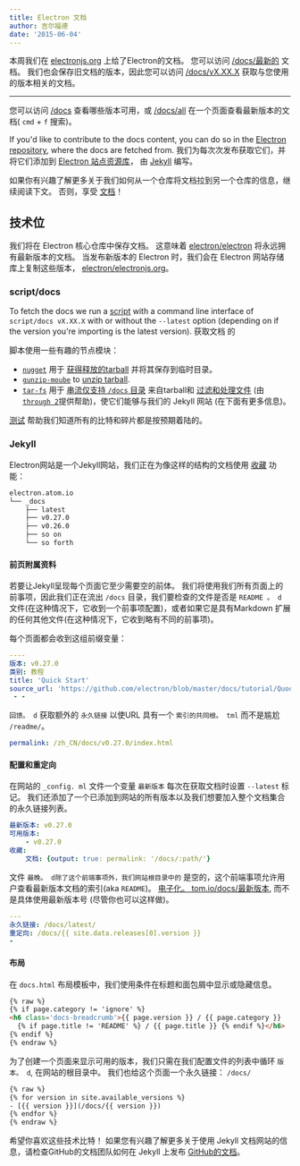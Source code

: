 ```yaml
---
title: Electron 文档
author: 吉尔福德
date: '2015-06-04'
---
```


本周我们在 [electronjs.org](https://electronjs.org) 上给了Electron的文档。 您可以访问 [/docs/最新的](https://electronjs.org/docs/latest) 文档。 我们也会保存旧文档的版本，因此您可以访问 [/docs/vX.XX.X](https://electronjs.org/docs/v0.26.0) 获取与您使用的版本相关的文档。

---

您可以访问 [/docs](https://electronjs.org/docs) 查看哪些版本可用，或 [/docs/all](https://electronjs.org/docs/all) 在一个页面查看最新版本的文档( `cmd` + `f` 搜索)。

If you'd like to contribute to the docs content, you can do so in the [Electron repository](https://github.com/electron/electron/tree/main/docs), where the docs are fetched from. 我们为每次次发布获取它们，并将它们添加到 [Electron 站点资源库](http://github.com/electron/electronjs.org)， 由 [Jekyll](http://jekyllrb.com) 编写。

如果你有兴趣了解更多关于我们如何从一个仓库将文档拉到另一个仓库的信息，继续阅读下文。 否则，享受 [文档](https://electronjs.org/latest)！

## 技术位

我们将在 Electron 核心仓库中保存文档。 这意味着 [electron/electron](http://github.com/electron/electron) 将永远拥有最新版本的文档。 当发布新版本的 Electron 时，我们会在 Electron 网站存储库上复制这些版本， [electron/electronjs.org](http://github.com/electron/electronjs.org)。

### script/docs

To fetch the docs we run a [script](https://github.com/electron/electronjs.org/blob/0205b5ab26c96a95121bc564c5824f92108677e0/script/docs) with a command line interface of `script/docs vX.XX.X` with or without the `--latest` option (depending on if the version you're importing is the latest version). 获取文档</a> 的

脚本使用一些有趣的节点模块：</p> 

- [`nugget`](http://npmjs.com/nugget) 用于 [获得释放的tarball](https://github.com/electron/electronjs.org/blob/0205b5ab26c96a95121bc564c5824f92108677e0/lib/fetch-docs.js#L40-L43) 并将其保存到临时目录。
- [`gunzip-moube`](http://npmsjs.com/gunzip-maybe) to [unzip tarball](https://github.com/electron/electronjs.org/blob/0205b5ab26c96a95121bc564c5824f92108677e0/lib/fetch-docs.js#L95).
- [`tar-fs`](http://npmjs.com/tar-fs) 用于 [串流仅支持 `/docs` 目录](https://github.com/electron/electronjs.org/blob/0205b5ab26c96a95121bc564c5824f92108677e0/lib/fetch-docs.js#L63-L65) 来自tarball和 [过滤和处理文件](https://github.com/electron/electronjs.org/blob/0205b5ab26c96a95121bc564c5824f92108677e0/lib/fetch-docs.js#L68-L78) (由 [`through 2`](http://npmjs.com/through2)提供帮助)，使它们能够与我们的 Jekyll 网站 (在下面有更多信息)。

[测试](https://github.com/electron/electronjs.org/tree/gh-pages/spec) 帮助我们知道所有的比特和碎片都是按预期着陆的。



### Jekyll

Electron网站是一个Jekyll网站，我们正在为像这样的结构的文档使用 [收藏](http://jekyllrb.com/docs/collections/) 功能：



```bash
electron.atom.io
└── _docs
    ├── latest
    ├── v0.27.0
    ├── v0.26.0
    ├── so on
    └── so forth
```




#### 前页附属资料

若要让Jekyll呈现每个页面它至少需要空的前体。 我们将使用我们所有页面上的前事项，因此我们正在流出 `/docs` 目录，我们要检查的文件是否是 `README 。 d` 文件(在这种情况下，它收到一个前事项配置)，或者如果它是具有Markdown 扩展的任何其他文件(在这种情况下，它收到略有不同的前事项)。

每个页面都会收到这组前缀变量：



```yaml
----
版本: v0.27.0
类别: 教程
title: 'Quick Start'
source_url: 'https://github.com/electron/blob/master/docs/tutorial/Quoot.md'
 - -
```


`回馈。 d` 获取额外的 `永久链接` 以使URL 具有一个 `索引的共同根。 tml` 而不是尴尬 `/readme/`。



```yaml
permalink: /zh_CN/docs/v0.27.0/index.html
```




#### 配置和重定向

在网站的 `_config. ml` 文件一个变量 `最新版本` 每次在获取文档时设置 `--latest` 标记。 我们还添加了一个已添加到网站的所有版本以及我们想要加入整个文档集合的永久链接列表。



```yaml
最新版本: v0.27.0
可用版本:
    - v0.27.0
收藏:
    文档: {output: true: permalink: '/docs/:path/'}
```


文件 `最晚。 d除了这个前端事项外，我们网站根目录中的` 是空的，这个前端事项允许用户查看最新版本文档的索引(aka `README`)。 [电子化。 tom.io/docs/最新版本](https://electronjs.org/docs/latest), 而不是具体使用最新版本号 (尽管你也可以这样做)。



```yaml
---
永久链接: /docs/latest/
重定向: /docs/{{ site.data.releases[0].version }}
-
```




#### 布局

在 `docs.html` 布局模板中，我们使用条件在标题和面包屑中显示或隐藏信息。



```html
{% raw %}
{% if page.category != 'ignore' %}
<h6 class='docs-breadcrumb'>{{ page.version }} / {{ page.category }}
  {% if page.title != 'README' %} / {{ page.title }} {% endif %}</h6>
{% endif %}
{% endraw %}
```


为了创建一个页面来显示可用的版本，我们只需在我们配置文件的列表中循环 `版本。 d`, 在网站的根目录中。 我们也给这个页面一个永久链接： `/docs/`



```html
{% raw %}
{% for version in site.available_versions %}
- [{{ version }}](/docs/{{ version }})
{% endfor %}
{% endraw %}
```


希望你喜欢这些技术比特！ 如果您有兴趣了解更多关于使用 Jekyll 文档网站的信息，请检查GitHub的文档团队如何在 Jekyll 上发布 [GitHub的文档](https://github.com/blog/1939-how-github-uses-github-to-document-github)。
